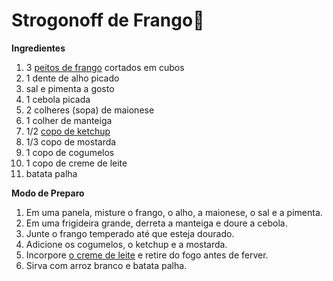 # **Strogonoff de Frango**:chicken:

**Ingredientes**

1. 3 [peitos de frango](https://www.tudogostoso.com.br/receita/10254-fricasse-de-frango.html) cortados em cubos
2. 1 dente de alho picado
3. sal e pimenta a gosto
4. 1 cebola picada
5. 2 colheres (sopa) de maionese
6. 1 colher de manteiga
7. 1/2 [copo de ketchup](https://blog.tudogostoso.com.br/cardapios/ketchup-caseiro/)
8. 1/3 copo de mostarda
9. 1 copo de cogumelos
10. 1 copo de creme de leite
11. batata palha



**Modo de Preparo**

1. Em uma panela, misture o frango, o alho, a maionese, o sal e a pimenta.
2. Em uma frigideira grande, derreta a manteiga e doure a cebola.
3. Junte o frango temperado até que esteja dourado.
4. Adicione os cogumelos, o ketchup e a mostarda.
5. Incorpore [o creme de leite](https://blog.tudogostoso.com.br/dicas-de-cozinha/creme-de-leite-fresco-caseiro-de-caixinha-e-mais/) e retire do fogo antes de ferver.
6. Sirva com arroz branco e batata palha.

